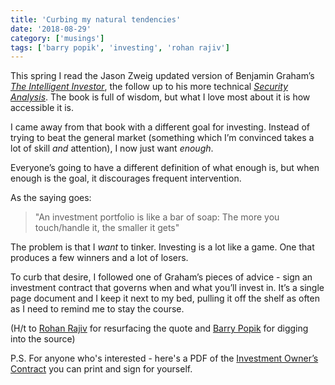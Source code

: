 ```yaml
---
title: 'Curbing my natural tendencies'
date: '2018-08-29'
category: ['musings']
tags: ['barry popik', 'investing', 'rohan rajiv']
---
```


This spring I read the Jason Zweig updated version of Benjamin Graham’s [_The Intelligent Investor_](https://www.amazon.com/Intelligent-Investor-Definitive-Investing-Essentials/dp/0060555661), the follow up to his more technical [_Security Analysis_](https://www.amazon.com/Security-Analysis-Foreword-Buffett-Editions/dp/0071592539). The book is full of wisdom, but what I love most about it is how accessible it is.

I came away from that book with a different goal for investing. Instead of trying to beat the general market (something which I’m convinced takes a lot of skill _and_ attention), I now just want _enough_.

Everyone’s going to have a different definition of what enough is, but when enough is the goal, it discourages frequent intervention.

As the saying goes:

> "An investment portfolio is like a bar of soap: The more you touch/handle it, the smaller it gets"

The problem is that I _want_ to tinker. Investing is a lot like a game. One that produces a few winners and a lot of losers.

To curb that desire, I followed one of Graham’s pieces of advice - sign an investment contract that governs when and what you’ll invest in. It’s a single page document and I keep it next to my bed, pulling it off the shelf as often as I need to remind me to stay the course.

(H/t to [Rohan Rajiv](https://alearningaday.com/2018/08/23/investments-and-soap/) for resurfacing the quote and [Barry Popik](https://www.barrypopik.com/index.php/new_york_city/entry/an_investment_portfolio_is_like_a_bar_of_soap_the_more_you_touch_it_the_sma) for digging into the source)

P.S. For anyone who's interested - here's a PDF of the [Investment Owner’s Contract](/?attachment_id=940) you can print and sign for yourself.
